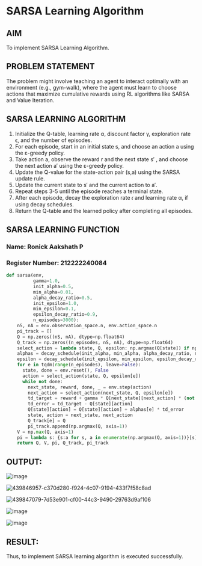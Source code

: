 # SARSA Learning Algorithm

## AIM
To implement SARSA Learning Algorithm.

## PROBLEM STATEMENT
The problem might involve teaching an agent to interact optimally with an environment (e.g., gym-walk), where the agent must learn to choose actions that maximize cumulative rewards using RL algorithms like SARSA and Value Iteration.

## SARSA LEARNING ALGORITHM
1. Initialize the Q-table, learning rate α, discount factor γ, exploration rate ϵ, and the number of episodes.<br>
2. For each episode, start in an initial state s, and choose an action a using the ε-greedy policy.<br>
3. Take action a, observe the reward r and the next state s′ , and choose the next action a′ using the ε-greedy policy.<br>
4. Update the Q-value for the state-action pair (s,a) using the SARSA update rule.<br>
5. Update the current state to s′ and the current action to a′.<br>
6. Repeat steps 3-5 until the episode reaches a terminal state.<br>
7. After each episode, decay the exploration rate 𝜖 and learning rate α, if using decay schedules.<br>
8. Return the Q-table and the learned policy after completing all episodes.<br>

## SARSA LEARNING FUNCTION
### Name: Ronick Aakshath P
### Register Number: 212222240084

```python
def sarsa(env,
          gamma=1.0,
          init_alpha=0.5,
          min_alpha=0.01,
          alpha_decay_ratio=0.5,
          init_epsilon=1.0,
          min_epsilon=0.1,
          epsilon_decay_ratio=0.9,
          n_episodes=3000):
    nS, nA = env.observation_space.n, env.action_space.n
    pi_track = []
    Q = np.zeros((nS, nA), dtype=np.float64)
    Q_track = np.zeros((n_episodes, nS, nA), dtype=np.float64)
    select_action = lambda state, Q, epsilon: np.argmax(Q[state]) if np.random.random() > epsilon else np.random.randint(len(Q[state]))
    alphas = decay_schedule(init_alpha, min_alpha, alpha_decay_ratio, n_episodes)
    epsilon = decay_schedule(init_epsilon, min_epsilon, epsilon_decay_ratio, n_episodes)
    for e in tqdm(range(n_episodes), leave=False):
      state, done = env.reset(), False
      action = select_action(state, Q, epsilon[e])
      while not done:
        next_state, reward, done, _ = env.step(action)
        next_action = select_action(next_state, Q, epsilon[e])
        td_target = reward + gamma * Q[next_state][next_action] * (not done)
        td_error = td_target - Q[state][action]
        Q[state][action] = Q[state][action] + alphas[e] * td_error
        state, action = next_state, next_action
        Q_track[e] = Q
        pi_track.append(np.argmax(Q, axis=1))
    V = np.max(Q, axis=1)
    pi = lambda s: {s:a for s, a in enumerate(np.argmax(Q, axis=1))}[s]
    return Q, V, pi, Q_track, pi_track
```

## OUTPUT:
![image](https://github.com/user-attachments/assets/2538befd-345d-4de3-9ef6-f8c805cfe4bd)

![439846957-c370d280-f924-4c07-9194-433f7f58c8ad](https://github.com/user-attachments/assets/10c3c5b6-f135-4020-b8f9-c1e59762beb9)

![439847079-7d53e901-cf00-44c3-9490-29763d9af106](https://github.com/user-attachments/assets/ecf4e478-3092-4133-a583-b6914fd116db)

![image](https://github.com/user-attachments/assets/f1c72db6-2e1f-493e-bf50-67bef3e625e9)

![image](https://github.com/user-attachments/assets/5444570c-45d9-488f-83d9-7b3482dc6d6a)

## RESULT:
Thus, to implement SARSA learning algorithm is executed successfully.
